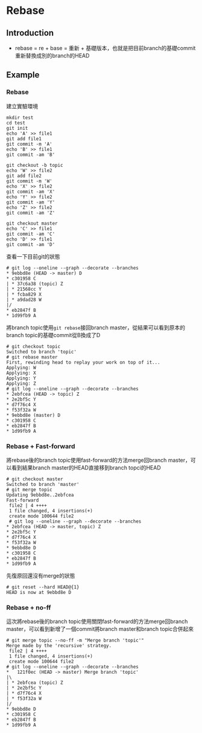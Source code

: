 # Rebase
## Introduction
* rebase = re + base = 重新 + 基礎版本，也就是把目前branch的基礎commit重新替換成別的branch的HEAD

## Example
### Rebase
建立實驗環境
```console
mkdir test
cd test
git init
echo 'A' >> file1
git add file1
git commit -m 'A'
echo 'B' >> file1
git commit -am 'B'

git checkout -b topic
echo 'W' >> file2
git add file2
git commit -m 'W'
echo 'X' >> file2
git commit -am 'X'
echo 'Y' >> file2
git commit -am 'Y'
echo 'Z' >> file2
git commit -am 'Z'

git checkout master
echo 'C' >> file1
git commit -am 'C'
echo 'D' >> file1
git commit -am 'D'
```
查看一下目前git的狀態
```console
# git log --oneline --graph --decorate --branches
* 9ebbd8e (HEAD -> master) D
* c301958 C
| * 37c6a38 (topic) Z
| * 21568cc Y
| * fcba829 X
| * a9dad28 W
|/
* eb2847f B
* 1d99fb9 A
```
將branch topic使用`git rebase`接回branch master，從結果可以看到原本的branch topic的基礎commit從B換成了D
```console
# git checkout topic
Switched to branch 'topic'
# git rebase master
First, rewinding head to replay your work on top of it...
Applying: W
Applying: X
Applying: Y
Applying: Z
# git log --oneline --graph --decorate --branches
* 2ebfcea (HEAD -> topic) Z
* 2e2bf5c Y
* d7f76c4 X
* f53f32a W
* 9ebbd8e (master) D
* c301958 C
* eb2847f B
* 1d99fb9 A
```
### Rebase + Fast-forward
將rebase後的branch topic使用fast-forward的方法merge回branch master，可以看到結果branch master的HEAD直接移到branch topci的HEAD
```console
# git checkout master
Switched to branch 'master'
# git merge topic
Updating 9ebbd8e..2ebfcea
Fast-forward
 file2 | 4 ++++
 1 file changed, 4 insertions(+)
 create mode 100644 file2
 # git log --oneline --graph --decorate --branches
* 2ebfcea (HEAD -> master, topic) Z
* 2e2bf5c Y
* d7f76c4 X
* f53f32a W
* 9ebbd8e D
* c301958 C
* eb2847f B
* 1d99fb9 A
```
先復原回還沒有merge的狀態
```console
# git reset --hard HEAD@{1}
HEAD is now at 9ebbd8e D
```
### Rebase + no-ff
這次將rebase後的branch topic使用關閉fast-forward的方法merge回branch master，可以看到新增了一個commit將branch master和branch topic合併起來
```console
# git merge topic --no-ff -m "Merge branch 'topic'"
Merge made by the 'recursive' strategy.
 file2 | 4 ++++
 1 file changed, 4 insertions(+)
 create mode 100644 file2
# git log --oneline --graph --decorate --branches
*   121f0ec (HEAD -> master) Merge branch 'topic'
|\
| * 2ebfcea (topic) Z
| * 2e2bf5c Y
| * d7f76c4 X
| * f53f32a W
|/
* 9ebbd8e D
* c301958 C
* eb2847f B
* 1d99fb9 A
```
